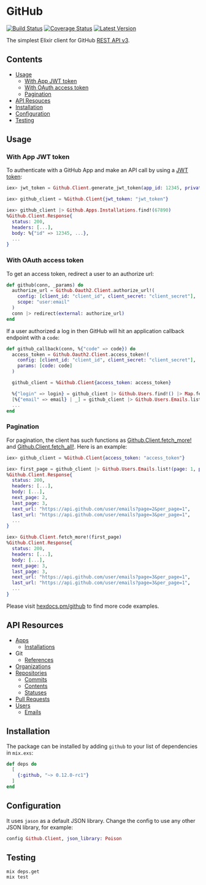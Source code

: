 # GitHub

[![Build Status](https://img.shields.io/travis/WorkflowCI/github.svg)](https://travis-ci.org/WorkflowCI/github)
[![Coverage Status](https://coveralls.io/repos/github/WorkflowCI/github/badge.svg)](https://coveralls.io/github/WorkflowCI/github)
[![Latest Version](https://img.shields.io/hexpm/v/github.svg)](https://hex.pm/packages/github)

The simplest Elixir client for GitHub [REST API v3](https://developer.github.com/v3/).

## Contents

* [Usage](#usage)
  * [With App JWT token](#with-app-jwt-token)
  * [With OAuth access token](#with-oauth-access-token)
  * [Pagination](#pagination)
* [API Resouces](#api-resources)
* [Installation](#installation)
* [Configuration](#configuration)
* [Testing](#testing)

## Usage

### With App JWT token

To authenticate with a GitHub App and make an API call by using a [JWT token](https://developer.github.com/apps/building-github-apps/authenticating-with-github-apps/):

```elixir
iex> jwt_token = Github.Client.generate_jwt_token(app_id: 12345, private_key_filepath: "app.pem")

iex> github_client = %Github.Client{jwt_token: "jwt_token"}

iex> github_client |> Github.Apps.Installations.find!(67890)
%Github.Client.Response{
  status: 200,
  headers: [...],
  body: %{"id" => 12345, ...},
  ...
}
```

### With OAuth access token

To get an access token, redirect a user to an authorize url:

```elixir
def github(conn, _params) do
  authorize_url = Github.Oauth2.Client.authorize_url!(
    config: [client_id: "client_id", client_secret: "client_secret"],
    scope: "user:email"
  )
  conn |> redirect(external: authorize_url)
end
```

If a user authorized a log in then GitHub will hit an application callback endpoint with a `code`:

```elixir
def github_callback(conn, %{"code" => code}) do
  access_token = Github.Oauth2.Client.access_token!(
    config: [client_id: "client_id", client_secret: "client_secret"],
    params: [code: code]
  )

  github_client = %Github.Client{access_token: access_token}

  %{"login" => login} = github_client |> Github.Users.find!() |> Map.fetch!(:body)
  [%{"email" => email} | _] = github_client |> Github.Users.Emails.list!() |> Map.fetch!(:body)
  ...
end
```

### Pagination

For pagination, the client has such functions as [Github.Client.fetch_more!](https://hexdocs.pm/github/Github.Client.html#fetch_more!/1) and [Github.Client.fetch_all!](https://hexdocs.pm/github/Github.Client.html#fetch_all!/1). Here is an example:

```elixir
iex> github_client = %Github.Client{access_token: "access_token"}

iex> first_page = github_client |> Github.Users.Emails.list!(page: 1, per_page: 1)
%Github.Client.Response{
  status: 200,
  headers: [...],
  body: [...],
  next_page: 2,
  last_page: 3,
  next_url: "https://api.github.com/user/emails?page=2&per_page=1",
  last_url: "https://api.github.com/user/emails?page=3&per_page=1",
  ...
}

iex> Github.Client.fetch_more!(first_page)
%Github.Client.Response{
  status: 200,
  headers: [...],
  body: [...],
  next_page: 3,
  last_page: 3,
  next_url: "https://api.github.com/user/emails?page=3&per_page=1",
  last_url: "https://api.github.com/user/emails?page=3&per_page=1",
  ...
}
```

Please visit [hexdocs.pm/github](https://hexdocs.pm/github/api-reference.html) to find more code examples.

## API Resources

* [Apps](https://hexdocs.pm/github/Github.Apps.html)
  * [Installations](https://hexdocs.pm/github/Github.Apps.Installations.html)
* Git
  * [References](https://hexdocs.pm/github/Github.Git.Refs.html)
* [Organizations](https://hexdocs.pm/github/Github.Orgs.html)
* [Repositories](https://hexdocs.pm/github/Github.Repos.html)
  * [Commits](https://hexdocs.pm/github/Github.Repos.Commits.html)
  * [Contents](https://hexdocs.pm/github/Github.Repos.Contents.html)
  * [Statuses](https://hexdocs.pm/github/Github.Repos.Statuses.html)
* [Pull Requests](https://hexdocs.pm/github/Github.Pulls.html)
* [Users](https://hexdocs.pm/github/Github.Users.html)
  * [Emails](https://hexdocs.pm/github/Github.Users.Emails.html)

## Installation

The package can be installed by adding `github` to your list of dependencies in `mix.exs`:

```elixir
def deps do
  [
    {:github, "~> 0.12.0-rc1"}
  ]
end
```

## Configuration

It uses `jason` as a default JSON library. Change the config to use any other JSON library, for example:

```elixir
config Github.Client, json_library: Poison
```

## Testing

```
mix deps.get
mix test
```
